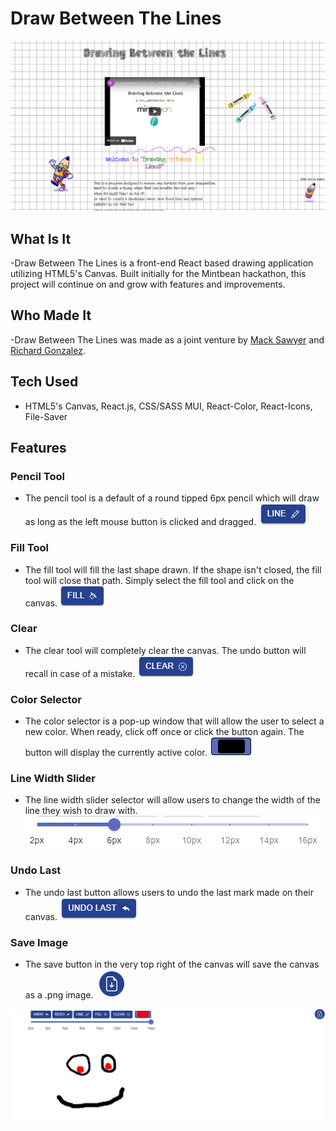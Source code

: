 # Draw Between The Lines
![alt text](src/images/Painting7.png)

## What Is It
-Draw Between The Lines is a front-end React based drawing application utilizing HTML5's Canvas. Built initially for the Mintbean hackathon, this project will continue on and grow with features and improvements.

## Who Made It
-Draw Between The Lines was made as a joint venture by [Mack Sawyer](https://github.com/macktsawyer) and [Richard Gonzalez](https://github.com/RichardGAnthology).

## Tech Used
- HTML5's Canvas, React.js, CSS/SASS MUI, React-Color, React-Icons, File-Saver

## Features

### Pencil Tool
- The pencil tool is a default of a round tipped 6px pencil which will draw as long as the left mouse button is clicked and dragged.
![alt text](src/images/0-Line.png)

### Fill Tool
- The fill tool will fill the last shape drawn. If the shape isn't closed, the fill tool will close that path. Simply select the fill tool and click on the canvas.
![alt text](src/images/0-Fill.png)

### Clear
- The clear tool will completely clear the canvas. The undo button will recall in case of a mistake.
![alt text](src/images/0-Clear.png)

### Color Selector
- The color selector is a pop-up window that will allow the user to select a new color. When ready, click off once or click the button again. The button will display the currently active color.
![alt text](src/images/0-Color.png)

### Line Width Slider
- The line width slider selector will allow users to change the width of the line they wish to draw with.
![alt text](src/images/0-Slider.png)

### Undo Last
- The undo last button allows users to undo the last mark made on their canvas.
![alt text](src/images/0-UndoLast.png) 

### Save Image
- The save button in the very top right of the canvas will save the canvas as a .png image.
![alt text](src/images/0-Save.png)

![alt text](src/images/Painting5.png)

